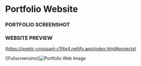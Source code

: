   # Portfolio Website

### PORTFOLIO SCREENSHOT

### WEBSITE PREVIEW 
(https://poetic-croissant-c1f4e4.netlify.app/index.html#projects)

![Fullscreenshot]![Portfolio Web Image](https://user-images.githubusercontent.com/75751123/189248657-fd79b19e-8ccd-42a2-8f87-d79382a9d805.png)
